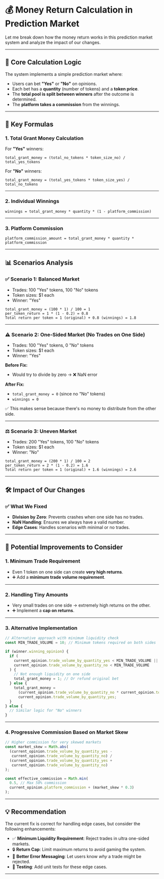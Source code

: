 # 💰 Money Return Calculation in Prediction Market

Let me break down how the money return works in this prediction market system and analyze the impact of our changes.

---

## 🧠 Core Calculation Logic

The system implements a simple prediction market where:

* Users can bet **"Yes"** or **"No"** on opinions.
* Each bet has a **quantity** (number of tokens) and a **token price**.
* The **total pool is split between winners** after the outcome is determined.
* The **platform takes a commission** from the winnings.

---

## 🔢 Key Formulas

### 1. **Total Grant Money Calculation**

For **"Yes"** winners:

```text
total_grant_money = (total_no_tokens * token_size_no) / total_yes_tokens
```

For **"No"** winners:

```text
total_grant_money = (total_yes_tokens * token_size_yes) / total_no_tokens
```

---

### 2. **Individual Winnings**

```text
winnings = total_grant_money * quantity * (1 - platform_commission)
```

---

### 3. **Platform Commission**

```text
platform_commission_amount = total_grant_money * quantity * platform_commission
```

---

## 📊 Scenarios Analysis

### ✅ Scenario 1: Balanced Market

* Trades: 100 "Yes" tokens, 100 "No" tokens
* Token sizes: \$1 each
* Winner: "Yes"

```text
total_grant_money = (100 * 1) / 100 = 1
per_token_return = 1 * (1 - 0.2) = 0.8
Total return per token = 1 (original) + 0.8 (winnings) = 1.8
```

---

### ⚠️ Scenario 2: One-Sided Market (No Trades on One Side)

* Trades: 100 "Yes" tokens, 0 "No" tokens
* Token sizes: \$1 each
* Winner: "Yes"

**Before Fix:**

* Would try to divide by zero → ❌ NaN error

**After Fix:**

* `total_grant_money = 0` (since no "No" tokens)
* `winnings = 0`

✅ This makes sense because there's no money to distribute from the other side.

---

### ⚖️ Scenario 3: Uneven Market

* Trades: 200 "Yes" tokens, 100 "No" tokens
* Token sizes: \$1 each
* Winner: "No"

```text
total_grant_money = (200 * 1) / 100 = 2
per_token_return = 2 * (1 - 0.2) = 1.6
Total return per token = 1 (original) + 1.6 (winnings) = 2.6
```

---

## 🛠️ Impact of Our Changes

### ✅ What We Fixed

* **Division by Zero**: Prevents crashes when one side has no trades.
* **NaN Handling**: Ensures we always have a valid number.
* **Edge Cases**: Handles scenarios with minimal or no trades.

---

## 🚀 Potential Improvements to Consider

### 1. **Minimum Trade Requirement**

* Even 1 token on one side can create **very high returns**.
* ➕ Add a **minimum trade volume requirement**.

---

### 2. **Handling Tiny Amounts**

* Very small trades on one side → extremely high returns on the other.
* ➕ Implement a **cap on returns**.

---

### 3. **Alternative Implementation**

```ts
// Alternative approach with minimum liquidity check
const MIN_TRADE_VOLUME = 10; // Minimum tokens required on both sides

if (winner.winning_opinion) {
  if (
    current_opinion.trade_volume_by_quantity_yes < MIN_TRADE_VOLUME || 
    current_opinion.trade_volume_by_quantity_no < MIN_TRADE_VOLUME
  ) {
    // Not enough liquidity on one side
    total_grant_money = 1; // Or refund original bet
  } else {
    total_grant_money = 
      (current_opinion.trade_volume_by_quantity_no * current_opinion.token_size_no) / 
      current_opinion.trade_volume_by_quantity_yes;
  }
} else {
  // Similar logic for "No" winners
}
```

---

### 4. **Progressive Commission Based on Market Skew**

```ts
// Higher commission for very skewed markets
const market_skew = Math.abs(
  (current_opinion.trade_volume_by_quantity_yes - 
   current_opinion.trade_volume_by_quantity_no) /
  (current_opinion.trade_volume_by_quantity_yes + 
   current_opinion.trade_volume_by_quantity_no)
);

const effective_commission = Math.min(
  0.5, // Max 50% commission
  current_opinion.platform_commission + (market_skew * 0.3)
);
```

---

## 💡 Recommendation

The current fix is correct for handling edge cases, but consider the following enhancements:

* ✅ **Minimum Liquidity Requirement**: Reject trades in ultra one-sided markets.
* 🔒 **Return Cap**: Limit maximum returns to avoid gaming the system.
* 🛑 **Better Error Messaging**: Let users know *why* a trade might be rejected.
* 🧪 **Testing**: Add unit tests for these edge cases.

---

